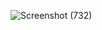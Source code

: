 ![Screenshot (732)](https://github.com/SSNEEHA/Fyle_assignment/assets/114353974/21e66e18-c17c-4726-8d50-6c4181a6ea17)
